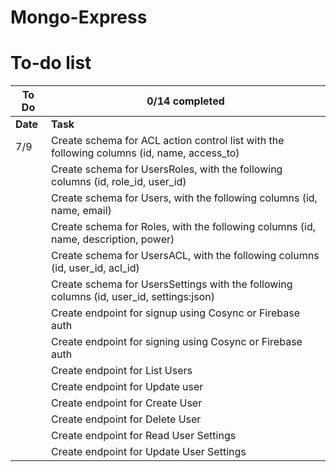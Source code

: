 # Mongo-Express

# To-do list

| To Do | 0/14 completed |
|-------|----------------|
| **Date** | **Task** |
| 7/9 | Create schema for ACL action control list with the following columns (id, name, access_to) |
|     | Create schema for UsersRoles, with the following columns (id, role_id, user_id) |
|     | Create schema for Users, with the following columns (id, name, email) |
|     | Create schema for Roles, with the following columns (id, name, description, power) |
|     | Create schema for UsersACL, with the following columns (id, user_id, acl_id) |
|     | Create schema for UsersSettings with the following columns (id, user_id, settings:json) |
|     | Create endpoint for signup using Cosync or Firebase auth |
|     | Create endpoint for signing using Cosync or Firebase auth |
|     | Create endpoint for List Users |
|     | Create endpoint for Update user |
|     | Create endpoint for Create User |
|     | Create endpoint for Delete User |
|     | Create endpoint for Read User Settings |
|     | Create endpoint for Update User Settings |
